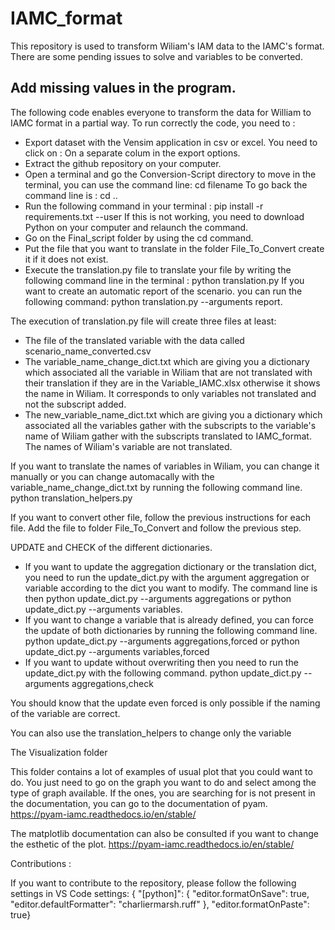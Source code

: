 # IAMC_format


This repository is used to transform Wiliam's IAM data to the IAMC's format. There are some pending issues to solve and variables to be converted. 


## Add missing values in the program.

The following code enables everyone to transform the data for William to IAMC format in a partial way.
To run correctly the code, you need to :

- Export dataset with the Vensim application in csv or excel. You need to click on : On a separate colum in the export options.
- Extract the github repository on your computer.
- Open a terminal and go the Conversion-Script directory to move in the terminal, you can use the command line: cd filename
  To go back the command line is : cd ..
- Run the following command in your terminal : pip install -r requirements.txt --user
  If this is not working, you need to download Python on your computer and relaunch the command.
- Go on the Final_script folder by using the cd command. 
- Put the file that you want to translate in the folder File_To_Convert create it if it does not exist.
- Execute the translation.py file to translate your file by writing the following command line in the terminal : python translation.py
If you want to create an automatic report of the scenario. you can run the following command: python translation.py --arguments report. 


The execution of translation.py file will create three files at least: 
- The file of the translated variable with the data called scenario_name_converted.csv
- The variable_name_change_dict.txt which are giving you a dictionary which associated all the variable in Wiliam that are not translated with their translation if they are in the Variable_IAMC.xlsx otherwise it shows the name in Wiliam. It corresponds to only variables not translated and not the subscript added.
- The new_variable_name_dict.txt which are giving you a dictionary which associated all the variables gather with the subscripts to the variable's name of Wiliam gather with the subscripts translated to IAMC_format. The names of Wiliam's variable are not translated. 

If you want to translate the names of variables in Wiliam, you can change it manually or you can change automacally with the variable_name_change_dict.txt by running the following command line. python translation_helpers.py

If you want to convert other file, follow the previous instructions for each file. Add the file to folder File_To_Convert and follow the previous step.


UPDATE and CHECK of the different dictionaries. 

- If you want to update the aggregation dictionary or the translation dict, you need to run the update_dict.py with the argument aggregation or variable according to the dict you want to modify.
The command line is then python update_dict.py --arguments aggregations  or  python update_dict.py --arguments variables.
- If you want to change a variable that is already defined, you can force the update of both dictionaries by running the following command line. 
python update_dict.py --arguments aggregations,forced or python update_dict.py --arguments variables,forced
- If you want to update without overwriting then you need to run the update_dict.py with the following command. 
python update_dict.py --arguments aggregations,check

You should know that the update even forced is only possible if the naming of the variable are correct. 

You can also use the translation_helpers to change only the variable 

The Visualization folder

This folder contains a lot of examples of usual plot that you could want to do. You just need to go on the graph you want to do and select among the type of graph available. 
If the ones, you are searching for is not present in the documentation, you can go to the documentation of pyam. 
https://pyam-iamc.readthedocs.io/en/stable/

The matplotlib documentation can also be consulted if you want to change the esthetic of the plot. https://pyam-iamc.readthedocs.io/en/stable/

Contributions :

If you want to contribute to the repository, please follow the following settings in VS Code settings:
{
"[python]": {
"editor.formatOnSave": true,
"editor.defaultFormatter": "charliermarsh.ruff"
},
"editor.formatOnPaste": true}
